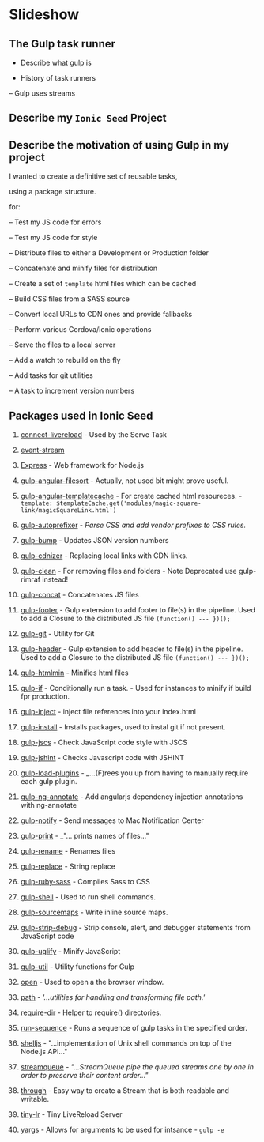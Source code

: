 # Slideshow

## The Gulp task runner

- Describe what gulp is

- History of task runners

– Gulp uses streams

## Describe my `Ionic Seed` Project


## Describe the motivation of using Gulp in my project

I wanted to create a definitive set of reusable tasks,

using a package structure.

for:

– Test my JS code for errors

– Test my JS code for style

– Distribute files to either a Development or Production folder

– Concatenate and minify files for distribution

– Create a set of `template` html files which can be cached

– Build CSS files from a SASS source

– Convert local URLs to CDN ones and provide fallbacks

– Perform various Cordova/Ionic operations

– Serve the files to a local server

– Add a watch to rebuild on the fly

– Add tasks for git utilities

– A task to increment version numbers


## Packages used in Ionic Seed

1. [connect-livereload](https://www.npmjs.com/package/connect-livereload) - Used by the Serve Task
1. [event-stream](https://www.npmjs.com/package/event-stream)
1. [Express](http://expressjs.com/) - Web framework for Node.js
1. [gulp-angular-filesort](https://www.npmjs.com/package/gulp-angular-filesort) - Actually, not used bit might prove useful.
1. [gulp-angular-templatecache](https://github.com/miickel/gulp-angular-templatecache) - For create cached html resoureces. - `template: $templateCache.get('modules/magic-square-link/magicSquareLink.html')`
1. [gulp-autoprefixer](https://github.com/sindresorhus/gulp-autoprefixer) - _Parse CSS and add vendor prefixes to CSS rules._
1. [gulp-bump](https://github.com/stevelacy/gulp-bump) - Updates JSON version numbers
1. [gulp-cdnizer](https://github.com/OverZealous/gulp-cdnizer) - Replacing local links with CDN links.
1. [gulp-clean](https://www.npmjs.com/package/gulp-clean) - For removing files and folders - Note Deprecated use gulp-rimraf instead!
1. [gulp-concat](https://www.npmjs.com/package/gulp-concat) - Concatenates JS files
1. [gulp-footer](https://www.npmjs.com/package/gulp-footer) - Gulp extension to add footer to file(s) in the pipeline. Used to add a Closure to the distributed JS file `(function() --- })();`

1. [gulp-git](https://github.com/stevelacy/gulp-git) - Utility for Git
1. [gulp-header](https://github.com/tracker1/gulp-header) - Gulp extension to add header to file(s) in the pipeline. Used to add a Closure to the distributed JS file `(function() --- })();`
1. [gulp-htmlmin](https://github.com/jonschlinkert/gulp-htmlmin) - Minifies html files
1. [gulp-if](https://github.com/robrich/gulp-if) - Conditionally run a task. - Used for instances to minify if build fpr production.
1. [gulp-inject](https://github.com/klei/gulp-inject) - inject file references into your index.html
1. [gulp-install](https://github.com/slushjs/gulp-install) - Installs packages, used to instal git if not present.
1. [gulp-jscs](https://github.com/jscs-dev/gulp-jscs) - Check JavaScript code style with JSCS

1. [gulp-jshint](https://github.com/spalger/gulp-jshint) - Checks Javascript code with JSHINT
1. [gulp-load-plugins](https://www.npmjs.com/package/gulp-load-plugins) - _...(F)rees you up from having to manually require each gulp plugin.
1. [gulp-ng-annotate](https://github.com/Kagami/gulp-ng-annotate) - Add angularjs dependency injection annotations with ng-annotate
1. [gulp-notify](https://github.com/mikaelbr/gulp-notify) - Send messages to Mac Notification Center
1. [gulp-print](https://github.com/alexgorbatchev/gulp-print) - _"... prints names of files..."
1. [gulp-rename](https://github.com/hparra/gulp-rename) - Renames files
1. [gulp-replace](https://github.com/lazd/gulp-replace) - String replace
1. [gulp-ruby-sass](https://github.com/sindresorhus/gulp-ruby-sass) - Compiles Sass to CSS
1. [gulp-shell](https://github.com/sun-zheng-an/gulp-shell) - Used to run shell commands. 
1. [gulp-sourcemaps](https://github.com/floridoo/gulp-sourcemaps) - Write inline source maps.
1. [gulp-strip-debug](https://github.com/sindresorhus/gulp-strip-debug) - Strip console, alert, and debugger statements from JavaScript code 
1. [gulp-uglify](https://github.com/terinjokes/gulp-uglify) - Minify JavaScript
1. [gulp-util](https://github.com/gulpjs/gulp-util) - Utility functions for Gulp
1. [open](https://www.npmjs.com/package/open) - Used to open a the browser window.
1. [path](https://nodejs.org/docs/latest/api/path.html) - _'...utilities for handling and transforming file path.'_
1. [require-dir](https://www.npmjs.com/package/require-dir) - Helper to require() directories.
1. [run-sequence](https://github.com/OverZealous/run-sequence) - Runs a sequence of gulp tasks in the specified order.
1. [shelljs](https://github.com/shelljs/shelljs) - "...implementation of Unix shell commands on top of the Node.js API..."
1. [streamqueue](https://github.com/nfroidure/StreamQueue) - _"...StreamQueue pipe the queued streams one by one in order to preserve their content order..."_
1. [through](https://github.com/dominictarr/through) - Easy way to create a Stream that is both readable and writable.
1. [tiny-lr](https://www.npmjs.com/package/tiny-lr) - Tiny LiveReload Server
1. [yargs](https://github.com/bcoe/yargs) - Allows for arguments to be used for intsance - `gulp -e`







